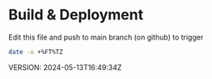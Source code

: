 # Build & Deployment

Edit this file and push to main branch (on github) to trigger

```bash
date -u +%FT%TZ
```

VERSION: 2024-05-13T16:49:34Z